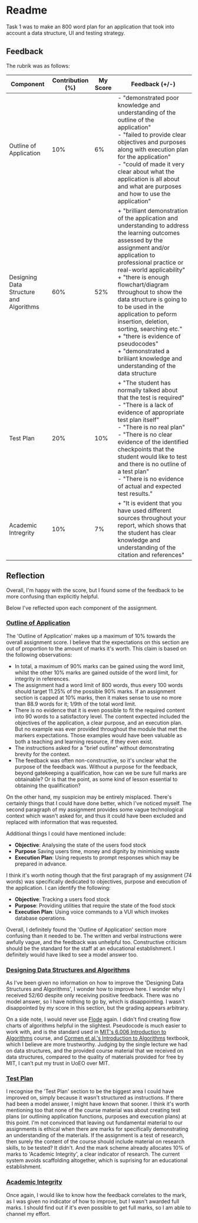 # Readme

Task 1 was to make an 800 word plan for an application that took into account a data structure, UI and testing strategy.

## Feedback

The rubrik was as follows:

| Component | Contribution (%) | My Score | Feedback (+/-) |
| --------- | ---------------- | -------- | ------- |
| Outline of Application | 10% | 6% | - "demonstrated poor knowledge and understanding of the outline of the application" <br> - "failed to provide clear objectives and purposes along with execution plan for the application" <br> - "could of made it very clear about what the application is all about and what are purposes and how to use the application"|
| Designing Data Structure and Algorithms | 60% | 52% | + "brilliant demonstration of the application and understanding to address the learning outcomes assessed by the assignment and/or application to professional practice or real-world applicability" <br> + "there is enough flowchart/diagram throughout to show the data structure is going to to be used in the application to peform insertion, deletion, sorting, searching etc." <br> + "there is evidence of pseudocodes" <br> + "demonstrated a briliiant knowledge and understanding of the data structure |
| Test Plan | 20% | 10% | + "The student has normally talked about that the test is required" <br> - "There is a lack of evidence of appropriate test plan itself" <br> - "There is no real plan" <br> - "There is no clear evidence of the identified checkpoints that the student would like to test and there is no outline of a test plan" <br> - "There is no evidence of actual and expected test results." |
| Academic Intregrity | 10% | 7% | + "It is evident that you have used different sources throughout your report, which shows that the student has clear knowledge and understanding of the citation and references" |

## Reflection

Overall, I'm happy with the score, but I found some of the feedback to be more confusing than explicitly helpful.

Below I've reflected upon each component of the assignment.

### <ins>Outline of Application</ins>

The 'Outline of Application' makes up a maximum of 10% towards the overall assignment score. I believe that the expectations on this section are out of proportion to the amount of marks it's worth. This claim is based on the following observations:

* In total, a maximum of 90% marks can be gained using the word limit, whilst the other 10% marks are gained outside of the word limit, for integrity in references.
* The assignment had a word limit of 800 words, thus every 100 words should target 11.25% of the possible 90% marks. If an assignment section is capped at 10% marks, then it makes sense to use no more than 88.9 words for it; 1/9th of the total word limit.
* There is no evidence that it is even possible to fit the required content into 90 words to a satisfactory level. The content expected included the objectives of the application, a clear purpose, and an execution plan. But no example was ever provided throughout the module that met the markers expectations. Those examples would have been valuable as both a teaching and learning resource, if they even exist.
* The instructions asked for a "brief outline" without demonstrating brevity for the context.
* The feedback was often non-constructive, so it's unclear what the purpose of the feedback was. Without a purpose for the feedback, beyond gatekeeping a qualification, how can we be sure full marks are obtainable? Or is that the point, as some kind of lesson essential to obtaining the qualification?

On the other hand, my suspicion may be entirely misplaced. There's certainly things that I could have done better, which I've noticed myself. The second paragraph of my assignment provides some vague technological context which wasn't asked for, and thus it could have been excluded and replaced with information that was requested. 

Additional things I could have mentioned include:

* **Objective**: Analysing the state of the users food stock
* **Purpose** Saving users time, money and dignity by minimising waste
* **Execution Plan**: Using requests to prompt responses which may be prepared in advance.

I think it's worth noting though that the first paragraph of my assignment (74 words) was specifically dedicated to objectives, purpose and execution of the application. I can identify the following:

* **Objective**: Tracking a users food stock
* **Purpose**: Providing utilities that require the state of the food stock
* **Execution Plan**: Using voice commands to a VUI which invokes database operations.

Overall, I definitely found the 'Outline of Application' section more confusing than it needed to be. The written and verbal instructions were awfully vague, and the feedback was unhelpful too. Constructive criticism should be the standard for the staff at an educational establishment. I definitely would have liked to see a model answer too.

### <ins>Designing Data Structures and Algorithms</ins>

As I've been given no information on how to improve the 'Designing Data Structures and Algorithms', I wonder how to improve here. I wonder why I received 52/60 despite only receiving positive feedback. There was no model answer, so I have nothing to go by, which is disappointing. I wasn't disappointed by my score in this section, but the grading appears arbitrary.

On a side note, I would never use [Flode](https://docs.codio.com/instructors/setupcourses/resources/resourcetools/flode.html) again. I didn't find creating flow charts of algorithms helpful in the slightest. Pseudocode is much easier to work with, and is the standard used in [MIT's 6.006 Introduction to Algorithms](https://ocw.mit.edu/courses/6-006-introduction-to-algorithms-spring-2020/) course, and [Cormen et al.'s  Introduction to Algorithms](http://mitpress.mit.edu/9780262046305/introduction-to-algorithms/) textbook, which I believe are more trustworthy. Judging by the single lecture we had on data structures, and the provided course material that we received on data structures, compared to the quality of materials provided for free by MIT, I can't put my trust in UoEO over MIT.

### <ins>Test Plan</ins>

I recognise the 'Test Plan' section to be the biggest area I could have improved on, simply because it wasn't structured as instructions. If there had been a model answer, I might have known that sooner. I think it's worth mentioning too that none of the course material was about creating test plans (or outlining application functions, purposes and execution plans) at this point. I'm not convinced that leaving out fundamental material to our assignments is ethical when there are marks for specifically demonstrating an understanding of the materials. If the assignment is a test of research, then surely the content of the course should include material on research skills, to be tested? It didn't. And the mark scheme already allocates 10% of marks to 'Academic Integrity', a clear indicator of research. The current system avoids scaffolding altogether, which is suprising for an educational establishment.

### <ins>Academic Integrity</ins>

Once again, I would like to know how the feedback correlates to the mark, as I was given no indicator of how to improve, but I wasn't awarded full marks. I should find out if it's even possible to get full marks, so I am able to channel my effort.
